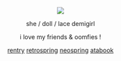 &nbsp;
<div align="center">

![](https://spotify-github-profile.kittinanx.com/api/view.svg?uid=314mkicxlkkdu2xbfq5sn4qlspni&cover_image=false&theme=default&show_offline=false&background_color=121212&interchange=true&bar_color=d09951)

she / doll / lace demigirl

i love my friends & oomfies !
  
 [rentry](https://rentry.co/wrecked) [retrospring](https://retrospring.net/@hbo) [neospring](https://neospring.org/@p5) [atabook](https://dracula.atabook.org) 
<div>
  
